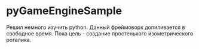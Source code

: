 # pyGameEngineSample

Решил немного изучить python. Данный фреймоворк допиливается в свободное время. Пока цель - создание простенького изометрического рогалика.
